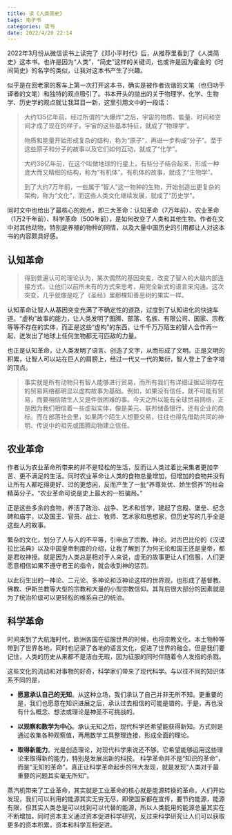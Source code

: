 ```yaml
---
title: 读《人类简史》
tags: 电子书
categories: 读书
date: 2022/4/20 22:14
---
```


2022年3月份从微信读书上读完了《邓小平时代》后，从推荐里看到了《人类简史》这本书。也许是因为“人类”，“简史”这样的关键词，也或许是因为霍金的《时间简史》的名字的类似，让我对这本书产生了兴趣。

似乎是在回老家的客车上第一次打开这本书，确实是被作者诙谐的文笔（也归功于译者的文笔）和独特的观点吸引了。书本开头的抛出的关于物理学、化学、生物学、历史学的观点就让我耳目一新，这里引用文中的一段话：

> 大约135亿年前，经过所谓的“大爆炸”之后，宇宙的物质、能量、时间和空间才成了现在的样子。宇宙的这些基本特征，就成了“物理学”。
>
> 物质和能量开始形成复杂的结构，称为“原子”，再进一步构成“分子”。至于这些原子和分子的故事以及它们如何互动，就成了“化学”。
>
> 大约38亿年前，在这个叫做地球的行星上，有些分子结合起来，形成一种庞大而又精细的结构，称为“有机体”。有机体的故事，就成了“生物学”。
>
> 到了大约7万年前，一些属于“智人”这一物种的生物，开始创造出更复杂的架构，称为“文化”，而这些人类文化继续发展，就成了“历史学”。



同时文中也给出了最核心的观点，即三大革命：认知革命（7万年前）、农业革命（1万2千年前）、科学革命（500年前），是如何改变了人类和其他生物。作者在文中对其他动物，特别是养殖的物种的同情，以及大量中国历史的引用都让人对这本书的内容颇具好感。

## 认知革命

> 得到普遍认可的理论认为，某次偶然的基因突变，改变了智人的大脑内部连接方式，让他们以前所未有的方式来思考，用完全新式的语言来沟通。这次突变，几乎就像是吃了《圣经》里那棵知善恶树的果实一样。

认知革命让智人从基因突变充满了不确定性的道路，过度到了认知进化的快速车道。“虚构”故事的能力，让人类发明了图腾、部落、名族、有限公司、国家、宗教等等不存在的实体，而正是这些“虚构”的东西，让千千万万陌生的智人合作再一起，迸发出了地球上任何生物都无可匹敌的力量。

也正是认知革命，让人类发明了语言、创造了文字，从而形成了文明。正是文明的积累，让智人可以站在巨人的肩膀上，经过一代又一代的繁衍，智人登上了金字塔的顶点。

> 事实就是所有动物只有智人能够进行贸易，而所有我们有详细证据证明存在的贸易网络都明显以虚构故事为基础。例如，如果没有信任，就不可能有贸易，而要相信陌生人又是件很困难的事。今天之所以能有全球贸易网络，正是因为我们相信着一些虚拟实体，像是美元、联邦储备银行，还有企业的商标。而在部落社会里，如果两个陌生人想要交易，往往也得先借助共同的神明、传说中的祖先或图腾动物建立信任。

## 农业革命

作者认为农业革命所带来的并不是轻松的生活，反而让人类过着比采集者更加辛苦、更不满足的生活。同时农业革命让人类的食物总量增加，但增加的食物并没有让所有人都吃得更好、过的更悠闲，反而产生了一批“养尊处优、娇生惯养”的社会精英分子。“农业革命可说是史上最大的一桩骗局。”

正是这些多余的食物，养活了政治、战争、艺术和哲学，建起了宫殿、堡垒、纪念碑和庙宇，以及国王、官员、战士、牧师、艺术家和思想家，但历史写的几乎全是这些人的故事。

繁杂的文化，划分了人与人的不平等，引申出了宗教、神论。对古巴比伦的《汉谟拉比法典》以及中国皇帝制度的介绍，让我了解到了为何无论和国王还是皇帝，都是君权神授。就是因为人类总是相对于人来说，虚无的故事更让人们信服，人们更愿意相信如果不遵守君王的指令，就会收到神的惩罚。

以此衍生出的一神论、二元论、多神论和泛神论这样的世界观，也形成了基督教、佛教、伊斯兰教等大型的宗教和大量的小型宗教信仰。其背后很大部分的因素就是为了统治阶级可以更轻松的维系自己的统治。

## 科学革命

时间来到了大航海时代，欧洲各国在征服世界的时候，也将宗教文化、本土物种等带到了世界各地，同时也记录了各地的语言文化，促进了世界的融合。但是我们要记住，人类的历史从来都不是洁白无瑕，因为征服的同时伴随着令人发指的杀戮。

这些文化的流动和对事物的好奇，科学家们带来了现代科学。与以往不同的知识体系不同的是，

* **愿意承认自己的无知**。从这种立场，我们承认了自己并非无所不知。更重要的是，我们也愿意在知识进展之后，承认过去相信的可能是错的。于是，再也没有什么概念、想法或理论是神圣不可挑战的。

* **以观察和数学为中心**。承认无知之后，现代科学还希望能获得新知。方式则是通过收集各种观察值，再用数学工具整理连接，形成全面的理论。 
* **取得新能力**。光是创造理论，对现代科学来说还不够。它希望能够运用这些理论来取得新的能力，特别是发展出新的科技。 科学革命并不是“知识的革命”，而是“无知的革命”。真正让科学革命起步的伟大发现，就是发现“人类对于最重要的问题其实毫无所知”。

蒸汽机带来了工业革命，其实就是工业革命的核心就是能源转换的革命。人们开始发现，我们可以利用的能源其实无穷无尽，即使国家都在宣传，要节约能源，能源有限，但其实人类总是可以找到可以代替的能源，所以人类能用的能源总量其实在不断增加。同时资本主义通过资本促进科学研究，反过来科学研究让人们可以获取更多的资本积累，资本和科学互相促进。
